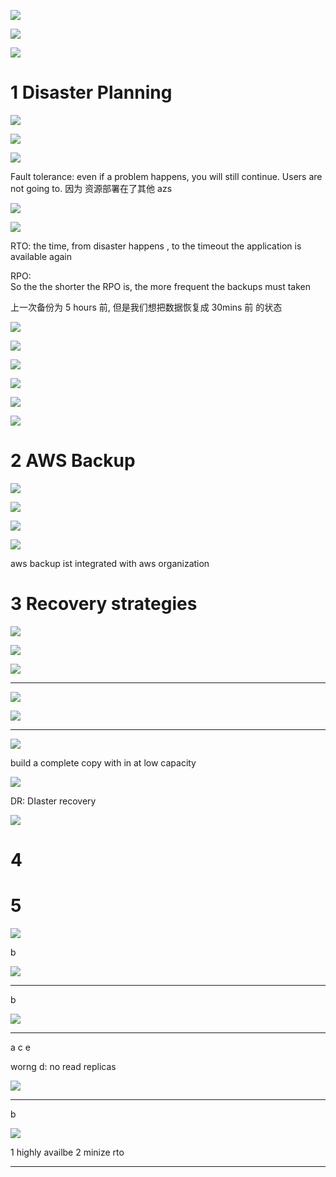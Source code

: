

![](image/Pasted%20image%2020231004135923.png)



![](image/Pasted%20image%2020231004140016.png)


![](image/Pasted%20image%2020231004140038.png)



# 1 Disaster Planning



![](image/Pasted%20image%2020231004140120.png)



![](image/Pasted%20image%2020231004140135.png)


![](image/Pasted%20image%2020231004140318.png)


Fault tolerance: even if a problem happens, you will still continue. Users are not going to.  因为 资源部署在了其他 azs 




![](image/Pasted%20image%2020231004140619.png)


![](image/Pasted%20image%2020231004140732.png)


RTO: the time, from  disaster happens , to the timeout the application is available again 

RPO:  
So the the shorter the RPO is, the more frequent the backups must taken

上一次备份为 5 hours 前,  但是我们想把数据恢复成 30mins 前 的状态


![](image/Pasted%20image%2020231004141119.png)




![](image/Pasted%20image%2020231004141145.png)





![](image/Pasted%20image%2020231004141327.png)



![](image/Pasted%20image%2020231004141419.png)




![](image/Pasted%20image%2020231004141515.png)



![](image/Pasted%20image%2020231004141553.png)




# 2 AWS Backup 



![](image/Pasted%20image%2020231004141634.png)



![](image/Pasted%20image%2020231004141645.png)



![](image/Pasted%20image%2020231004141719.png)


![](image/Pasted%20image%2020231004141810.png)



aws backup ist integrated with aws organization 


# 3 Recovery strategies 

![](image/Pasted%20image%2020231004141911.png)


![](image/Pasted%20image%2020231004141948.png)


![](image/Pasted%20image%2020231004142019.png)


-----


![](image/Pasted%20image%2020231004142132.png)


![](image/Pasted%20image%2020231004142319.png)



----

![](image/Pasted%20image%2020231004142402.png)


build a complete copy with in at low capacity 


![](image/Pasted%20image%2020231004142516.png)


DR: DIaster recovery 

![](image/Pasted%20image%2020231004142725.png)




# 4 
# 5 #
![](image/Pasted%20image%2020231004142814.png)



b

![](image/Pasted%20image%2020231004142824.png)


---

b


![](image/Pasted%20image%2020231004142911.png)






-----


a c e 

worng d: no read replicas 



![](image/Pasted%20image%2020231004142924.png)



-------

b

![](image/Pasted%20image%2020231004143053.png)

1 highly availbe
2 minize rto 

-----











